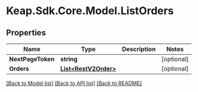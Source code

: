 # Keap.Sdk.Core.Model.ListOrders

## Properties

Name | Type | Description | Notes
------------ | ------------- | ------------- | -------------
**NextPageToken** | **string** |  | [optional] 
**Orders** | [**List&lt;RestV2Order&gt;**](RestV2Order.md) |  | [optional] 

[[Back to Model list]](../README.md#documentation-for-models) [[Back to API list]](../README.md#documentation-for-api-endpoints) [[Back to README]](../README.md)

